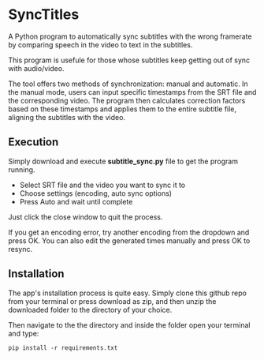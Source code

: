 # SyncTitles

A Python program to automatically sync subtitles with the wrong framerate by comparing speech in the video to text in the subtitles. 

This program is usefule for those whose subtitles keep getting out of sync with audio/video.

The tool offers two methods of synchronization: manual and automatic. In the manual mode, users can input specific timestamps from the SRT file and the corresponding video. The program then calculates correction factors based on these timestamps and applies them to the entire subtitle file, aligning the subtitles with the video.

## Execution
Simply download and execute **subtitle_sync.py** file to get the program running.
- Select SRT file and the video you want to sync it to
- Choose settings (encoding, auto sync options)
- Press Auto and wait until complete

Just click the close window to quit the process.

If you get an encoding error, try another encoding from the dropdown and press OK.
You can also edit the generated times manually and press OK to resync.

## Installation
The app's installation process is quite easy. Simply clone this github repo from your terminal or press download as zip, and then unzip the downloaded folder to the directory of your choice.

Then navigate to the the directory and inside the folder open your terminal and type:
```
pip install -r requirements.txt
```
